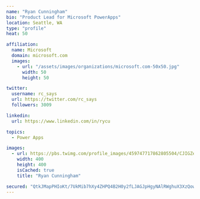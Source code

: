 ```yaml
---
name: "Ryan Cunningham"
bio: "Product Lead for Microsoft PowerApps"
location: Seattle, WA
type: "profile"
heat: 50

affiliation:
  name: Microsoft
  domain: microsoft.com
  images:
    - url: "/assets/images/organizations/microsoft.com-50x50.jpg"
      width: 50
      height: 50

twitter:
  username: rc_says
  url: https://twitter.com/rc_says
  followers: 3009

linkedin:
  url: https://www.linkedin.com/in/rycu

topics:
  - Power Apps

images:
  - url: https://pbs.twimg.com/profile_images/459747717862805504/CJIGZejd_400x400.png
    width: 400
    height: 400
    isCached: true
    title: "Ryan Cunningham"

secured: "QtkJMapPHIoKt/7UkMib7hXy4ZHPQ4B2H0y2fLJAGJpHgyNAlRWghuX3XzQowl5tcDnzLd8YgZTmzgyXttR9HNweOkHR4JBnCZ6ct+YDjSsTzSAdl0wzVEqjVtK1HQo5kqTlSPnCaDiyWYssWW9IRI4uaIqXh/mrsN4Kcg9Yd8097NTd0RpSASD5/4NI6odROEfJPZvyN/Jf+2bj6MdM9NGwduhakTk7BezcuopqgMpB82VtP5KDeCfGyiwcxMtwrSxIAHMmJJePlNRlkqpt+x7HMhVhSrglZzsKJQ6fN3xsPq1gCc+9CEsfTvLqNveovCgcQDsA+IYObUeqDUYaJOpf73YiGAfap8vkjzPaMaOA92YkSlbDkc052hYNfyiGnU/U2NQVZEWyKaYvJOJcB6/WxyLohOQ8mAIx5+0s3Ig=;+rqppkznxR7wlUBNiZpF8A=="
---
```


